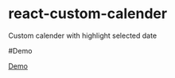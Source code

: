# react-custom-calender

Custom calender with highlight selected date

#Demo

[Demo](https://kbct5.csb.app/)
